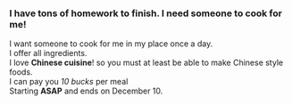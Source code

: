 ### I have tons of homework to finish. I need someone to cook for me!
I want someone to cook for me in my place once a day. <br/>
I offer all ingredients. <br/>
I love **Chinese cuisine**! so you must at least be able to make Chinese style foods.<br/>
I can pay you *10 bucks* per meal <br/>
Starting **ASAP** and ends on December 10. <br/>